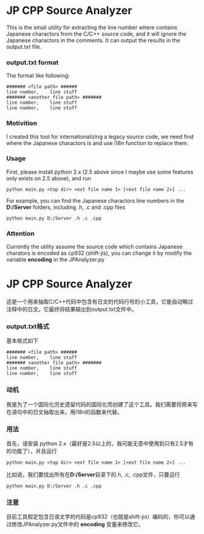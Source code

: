 JP CPP Source Analyzer
======================

This is the small utility for extracting the line number where contains Japanese charactors from the C/C++ source code, and it will ignore the Japanese charactors in the comments. It can output the results in the output.txt file.

### output.txt format
The format like following:

    ####### <file path> ######
    line number,    line stuff
    ####### <another file path> #######
    line number,    line stuff
    line number,    line stuff

### Motivition
I created this tool for internationalizing a legacy source code, we need find where the Japanese charactors is and use i18n function to replace them.

### Usage
First, please install python 2.x (2.5 above since I maybe use some features only exists on 2.5 above), and run

    python main.py <top dir> <ext file name 1> [<ext file name 2>] ...

For example, you can find the Japanese charactors line numbers in the **D:/Server** folders, including .h, .c and .cpp files

    python main.py D:/Server .h .c .cpp

### Attention
Currently the utility assume the source code which contains Japanese charators is encoded as cp932 (shift-jis), you can change it by modify the variable **encoding** in the JPAnalyzer.py

JP CPP Source Analyzer
======================

这是一个用来抽取C/C++代码中包含有日文的代码行号的小工具，它能自动略过注释中的日文。它最终将结果输出到output.txt文件中。

### output.txt格式
基本格式如下

    ####### <file path> ######
    line number,    line stuff
    ####### <another file path> #######
    line number,    line stuff
    line number,    line stuff

### 动机
我是为了一个国际化历史遗留代码的国际化而创建了这个工具。我们需要将原来写在语句中的日文抽取出来，用i18n的函数来代替。

### 用法
首先，请安装 python 2.x（最好是2.5以上的，我可能无意中使用到只有2.5才有的功能了），并且运行

    python main.py <top dir> <ext file name 1> [<ext file name 2>] ...

比如说，我们要找出所有在**D:/Server**目录下的.h, .c, .cpp文件，只要运行

    python main.py D:/Server .h .c .cpp

### 注意
目前工具假定包含日语文字的代码是cp932（也就是shift-jis）编码的，你可以通过修改JPAnalyzer.py文件中的 **encoding** 变量来修改它。

